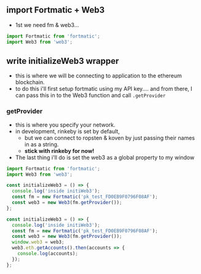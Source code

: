 ## import Fortmatic + Web3

- 1st we need fm & web3...

```js
import Fortmatic from 'fortmatic';
import Web3 from 'web3';
```

## write initializeWeb3 wrapper

- this is where we will be connecting to application to the ethereum blockchain.
- to do this i'll first setup fortmatic using my API key.... and from there, I can pass this in to the Web3 function and call `.getProvider`

### getProvider

- this is where you specify your network.
- in development, rinkeby is set by default,
  - but we can connect to ropsten & koven by just passing their names in as a string.
  - **stick with rinkeby for now!**
- The last thing i'll do is set the web3 as a global property to my window

```js
import Fortmatic from 'fortmatic';
import Web3 from 'web3';

const initializeWeb3 = () => {
  console.log('inside initiWeb3');
  const fm = new Fortmatic('pk_test_FD0EB9F0796F08AF');
  const web3 = new Web3(fm.getProvider());
};
```

```js
const initializeWeb3 = () => {
  console.log('inside initiWeb3');
  const fm = new Fortmatic('pk_test_FD0EB9F0796F08AF');
  const web3 = new Web3(fm.getProvider());
  window.web3 = web3;
  web3.eth.getAccounts().then(accounts => {
    console.log(accounts);
  });
};
```
